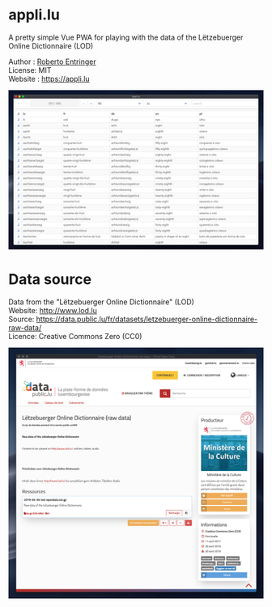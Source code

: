 # appli.lu

A pretty simple Vue PWA for playing with the data of the Lëtzebuerger Online Dictionnaire (LOD)

Author : [Roberto Entringer](https://robertoentringer.com)  
License: MIT  
Website : https://appli.lu  

[![screenshot](screenshot.png)](https://appli.lu)

# Data source

Data from the "Lëtzebuerger Online Dictionnaire" (LOD)  
Website: http://www.lod.lu  
Source: https://data.public.lu/fr/datasets/letzebuerger-online-dictionnaire-raw-data/  
Licence: Creative Commons Zero (CC0) 

[![screenshot2.png](screenshot2.png)](https://data.public.lu/fr/datasets/letzebuerger-online-dictionnaire-raw-data/)
